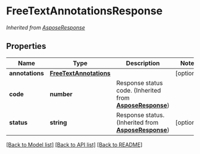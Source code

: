 # FreeTextAnnotationsResponse


*Inherited from [AsposeResponse](AsposeResponse.md)*
## Properties
Name | Type | Description | Notes
------------ | ------------- | ------------- | -------------
**annotations** | [**FreeTextAnnotations**](FreeTextAnnotations.md) |  | [optional]
**code** | **number** | Response status code. (Inherited from **[AsposeResponse](AsposeResponse.md)**) | 
**status** | **string** | Response status. (Inherited from **[AsposeResponse](AsposeResponse.md)**) | [optional]

[[Back to Model list]](../README.md#documentation-for-models) [[Back to API list]](../README.md#documentation-for-api-endpoints) [[Back to README]](../README.md)

